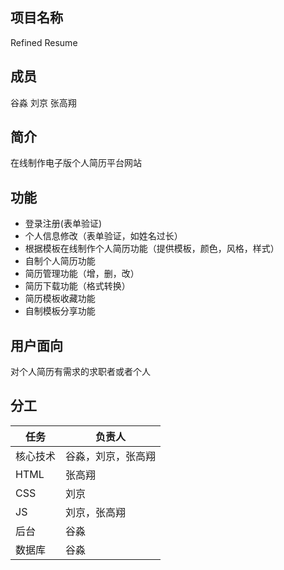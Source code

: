 ﻿## 项目名称

Refined Resume

## 成员

谷淼 刘京 张高翔

## 简介

在线制作电子版个人简历平台网站

## 功能
 
* 登录注册(表单验证)  
* 个人信息修改（表单验证，如姓名过长）  
* 根据模板在线制作个人简历功能（提供模板，颜色，风格，样式）  
* 自制个人简历功能  
* 简历管理功能（增，删，改）  
* 简历下载功能（格式转换）  
* 简历模板收藏功能  
* 自制模板分享功能  

## 用户面向

对个人简历有需求的求职者或者个人

## 分工

任务|负责人
-|-
核心技术|谷淼，刘京，张高翔
HTML|张高翔
CSS|刘京
JS|刘京，张高翔
后台|谷淼
数据库|谷淼
